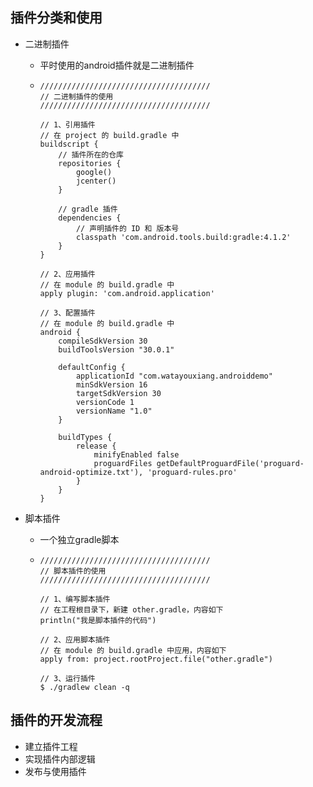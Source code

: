 ## 插件分类和使用

- 二进制插件

  - 平时使用的android插件就是二进制插件

  - ```
    //////////////////////////////////////
    // 二进制插件的使用
    //////////////////////////////////////
    
    // 1、引用插件
    // 在 project 的 build.gradle 中
    buildscript { 
        // 插件所在的仓库
        repositories {
            google()
            jcenter()
        }
    
        // gradle 插件
        dependencies {
            // 声明插件的 ID 和 版本号
            classpath 'com.android.tools.build:gradle:4.1.2'
        }
    }

    // 2、应用插件
    // 在 module 的 build.gradle 中
    apply plugin: 'com.android.application'
    
    // 3、配置插件
    // 在 module 的 build.gradle 中
    android {
        compileSdkVersion 30
        buildToolsVersion "30.0.1"
    
        defaultConfig {
            applicationId "com.watayouxiang.androiddemo"
            minSdkVersion 16
            targetSdkVersion 30
            versionCode 1
            versionName "1.0"
        }
    
        buildTypes {
            release {
                minifyEnabled false
                proguardFiles getDefaultProguardFile('proguard-android-optimize.txt'), 'proguard-rules.pro'
            }
        }
    }
    ```
    

- 脚本插件
  
  - 一个独立gradle脚本
  
  - ```
    //////////////////////////////////////
    // 脚本插件的使用
    //////////////////////////////////////
    
    // 1、编写脚本插件
    // 在工程根目录下，新建 other.gradle，内容如下
    println("我是脚本插件的代码")
    
    // 2、应用脚本插件
    // 在 module 的 build.gradle 中应用，内容如下
    apply from: project.rootProject.file("other.gradle")
    
    // 3、运行插件
    $ ./gradlew clean -q
    ```



## 插件的开发流程

- 建立插件工程
- 实现插件内部逻辑
- 发布与使用插件